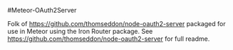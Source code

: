 #Meteor-OAuth2Server

Folk of https://github.com/thomseddon/node-oauth2-server packaged for use in Meteor using the Iron Router package.
See https://github.com/thomseddon/node-oauth2-server for full readme.
